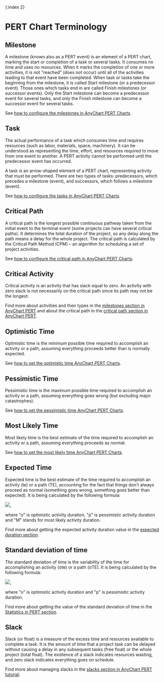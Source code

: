 {:index 2}
# PERT Chart Terminology

## Milestone

A milestone (known also as a PERT event) is an element of a PERT chart, marking the start or completion of a task or several tasks. It consumes no time and uses no resources. When it marks the completion of one or more activities, it is not "reached" (does not occur) until all of the activities leading to that event have been completed. When task or tasks take the beginning from the milestone, it is called Start milestone (or a predecessor event). Those ones which tasks end in are called Finish milestones (or successor events). Only the Start milestone can become a predecessor event for several tasks, and only the Finish milestone can become a successor event for several tasks.

See [how to configure the milestones in AnyChart PERT Charts](Pert_Chart#milestones).

## Task

The actual performance of a task which consumes time and requires resources (such as labor, materials, space, machinery). It can be understood as representing the time, effort, and resources required to move from one event to another. A PERT activity cannot be performed until the predecessor event has occurred.

A task is an arrow-shaped element of a PERT chart, representing activity that must be performed. There are two types of tasks: predecessors, which precedes a milestone (event), and successors, which follows a milestone (event). 

See [how to configure the tasks in AnyChart PERT Charts](Pert_Chart#tasks).

## Critical Path

A critical path is the longest possible continuous pathway taken from the initial event to the terminal event (some projects can have several critical paths). It determines the total duration of the project, so any delay along the path means a delay for the whole project. The critical path is calculated by the Critical Path Method (CPM) – an algorithm for scheduling a set of project activities.

See [how to configure the critical path in AnyChart PERT Charts](Pert_Chart#critical_path).

## Critical Activity

Critical activity is an activity that has slack equal to zero. An activity with zero slack is not necessarily on the critical path since its path may not be the longest.

Find more about activities and their types in the [milestones section in AnyChart PERT](Pert_Chart#milestones) and about the critical path in the [critical path section in AnyChart PERT](Pert_Chart#critical_path).

## Optimistic Time

Optimistic time is the minimum possible time required to accomplish an activity or a path, assuming everything proceeds better than is normally expected.

See [how to set the optimistic time AnyChart PERT Charts](Data#time_estimates).

## Pessimistic Time

Pessimistic time is the maximum possible time required to accomplish an activity or a path, assuming everything goes wrong (but excluding major catastrophes).

See [how to set the pessimistic time AnyChart PERT Charts](Data#time_estimates).

## Most Likely Time

Most likely time is the best estimate of the time required to accomplish an activity or a path, assuming everything proceeds as normal.

See [how to set the most likely time AnyChart PERT Charts](Data#time_estimates).

## Expected Time

Expected time is the best estimate of the time required to accomplish an activity (te) or a path (TE), accounting for the fact that things don't always proceed as normal (something goes wrong, something goes better than expected). It is being calculated by the following formula:

<img src="https://static.anychart.com/images/docs/criticalpath.png"/>,

where "o" is optimistic activity duration, "p" is pessimistic activity duration and "M" stands for most likely activity duration.

Find more about getting the expected activity duration value in the [expected duration section](Pert_Chart#duration_calculation).

## Standard deviation of time

The standard deviation of time is the variability of the time for accomplishing an activity (σte) or a path (σTE). It is being calculated by the following formula:

<img src="https://static.anychart.com/images/docs/standardeviation.png"/>,

where "o" is optimistic activity duration and "p" is pessimistic activity duration.

Find more about getting the value of the standard deviation of time in the [Statistics in PERT section](Pert_Chart#statistics).

## Slack

Slack (or float) is a measure of the excess time and resources available to complete a task. It is the amount of time that a project task can be delayed without causing a delay in any subsequent tasks (free float) or the whole project (total float). The existence of a slack indicates resources wasting, and zero slack indicates everything goes on schedule.

Find more about managing slacks in the [slacks section in AnyChart PERT tutorial](Pert_Chart#slacks).